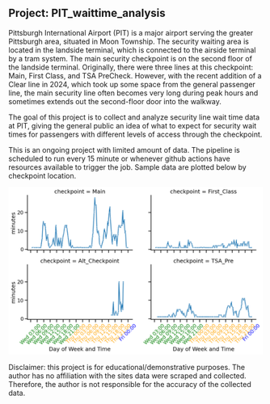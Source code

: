 ## Project: PIT_waittime_analysis

Pittsburgh International Airport (PIT) is a major airport serving the greater Pittsburgh area, situated in Moon Township. The security waiting area is located in the landside terminal, which is connected to the airside terminal by a tram system. The main security checkpoint is on the second floor of the landside terminal. Originally, there were three lines at this checkpoint: Main, First Class, and TSA PreCheck. However, with the recent addition of a Clear line in 2024, which took up some space from the general passenger line, the main security line often becomes very long during peak hours and sometimes extends out the second-floor door into the walkway.

The goal of this project is to collect and analyze security line wait time data at PIT, giving the general public an idea of what to expect for security wait times for passengers with different levels of access through the checkpoint.

This is an ongoing project with limited amount of data. The pipeline is scheduled to run every 15 minute or whenever github actions have resources available to trigger the job. Sample data are plotted below by checkpoint location. 

![](wait_time_at_pit.png "Title")

Disclaimer: this project is for educational/demonstrative purposes. The author has no affiliation with the sites data were scraped and collected. Therefore, the author is not responsible for the accuracy of the collected data. 